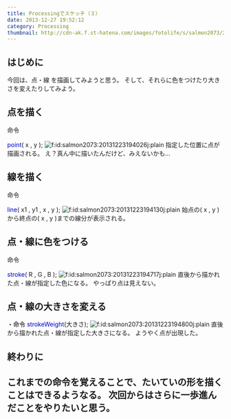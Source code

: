 ```yaml
---
title: Processingでスケッチ（３）
date: 2013-12-27 19:52:12
category: Processing
thumbnail: http://cdn-ak.f.st-hatena.com/images/fotolife/s/salmon2073/20131223/20131223194026.jpg
---
```


## はじめに
今回は、点・線 を描画してみようと思う。
そして、それらに色をつけたり大きさを変えたりしてみよう。
 
## 点を描く

命令

<span style="color: #0000cc;">point</span>( x , y );
<span><img class="hatena-fotolife" title="f:id:salmon2073:20131223194026j:plain" src="http://cdn-ak.f.st-hatena.com/images/fotolife/s/salmon2073/20131223/20131223194026.jpg" alt="f:id:salmon2073:20131223194026j:plain" /></span>
指定した位置に点が描画される。
え？真ん中に描いたんだけど、みえないかも…
 
## 線を描く

命令

<span style="color: #0000cc;">line</span>( x1 , y1 , x , y );
<span><img class="hatena-fotolife" title="f:id:salmon2073:20131223194130j:plain" src="http://cdn-ak.f.st-hatena.com/images/fotolife/s/salmon2073/20131223/20131223194130.jpg" alt="f:id:salmon2073:20131223194130j:plain" /></span>
始点の( x , y )から終点の( x , y )までの線分が表示される。
 
## 点・線に色をつける

命令

<span style="color: #0000cc;">stroke</span>( R , G , B );
<span><img class="hatena-fotolife" title="f:id:salmon2073:20131223194717j:plain" src="http://cdn-ak.f.st-hatena.com/images/fotolife/s/salmon2073/20131223/20131223194717.jpg" alt="f:id:salmon2073:20131223194717j:plain" /></span>
直後から描かれた点・線が指定した色になる。
やっぱり点は見えない。
 
## 点・線の大きさを変える
<span style="color: #000000;">・命令</span>
<span style="color: #0000cc;">strokeWeight</span>(大きさ);
<span><img class="hatena-fotolife" title="f:id:salmon2073:20131223194800j:plain" src="http://cdn-ak.f.st-hatena.com/images/fotolife/s/salmon2073/20131223/20131223194800.jpg" alt="f:id:salmon2073:20131223194800j:plain" /></span>
直後から描かれた点・線が指定した大きさになる。
ようやく点が出現した。
 
## 終わりに
これまでの命令を覚えることで、たいていの形を描くことはできるようなる。
次回からはさらに一歩進んだことをやりたいと思う。
 
 
 
---
